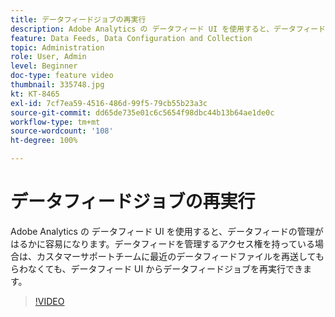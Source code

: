```yaml
---
title: データフィードジョブの再実行
description: Adobe Analytics の データフィード UI を使用すると、データフィードの管理がはるかに容易になります。データフィードを管理するアクセス権を持っている場合は、カスタマーサポートチームに最近のデータフィードファイルを再送してもらわなくても、データフィード UI からデータフィードジョブを再実行できます。
feature: Data Feeds, Data Configuration and Collection
topic: Administration
role: User, Admin
level: Beginner
doc-type: feature video
thumbnail: 335748.jpg
kt: KT-8465
exl-id: 7cf7ea59-4516-486d-99f5-79cb55b23a3c
source-git-commit: dd65de735e01c6c5654f98dbc44b13b64ae1de0c
workflow-type: tm+mt
source-wordcount: '108'
ht-degree: 100%

---
```


# データフィードジョブの再実行

Adobe Analytics の データフィード UI を使用すると、データフィードの管理がはるかに容易になります。データフィードを管理するアクセス権を持っている場合は、カスタマーサポートチームに最近のデータフィードファイルを再送してもらわなくても、データフィード UI からデータフィードジョブを再実行できます。


>[!VIDEO](https://video.tv.adobe.com/v/335748/?quality=12&learn=on)
